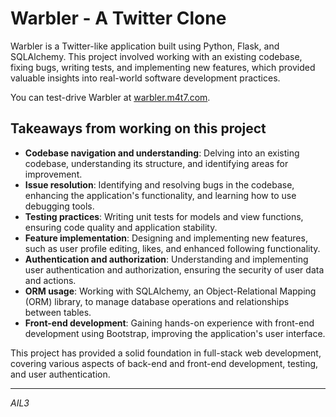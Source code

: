 # Warbler - A Twitter Clone

Warbler is a Twitter-like application built using Python, Flask, and SQLAlchemy. This project involved working with an existing codebase, fixing bugs, writing tests, and implementing new features, which provided valuable insights into real-world software development practices.

You can test-drive Warbler at [warbler.m4t7.com](https://warbler.m4t7.com).

## Takeaways from working on this project

- **Codebase navigation and understanding**: Delving into an existing codebase, understanding its structure, and identifying areas for improvement.
- **Issue resolution**: Identifying and resolving bugs in the codebase, enhancing the application's functionality, and learning how to use debugging tools.
- **Testing practices**: Writing unit tests for models and view functions, ensuring code quality and application stability.
- **Feature implementation**: Designing and implementing new features, such as user profile editing, likes, and enhanced following functionality.
- **Authentication and authorization**: Understanding and implementing user authentication and authorization, ensuring the security of user data and actions.
- **ORM usage**: Working with SQLAlchemy, an Object-Relational Mapping (ORM) library, to manage database operations and relationships between tables.
- **Front-end development**: Gaining hands-on experience with front-end development using Bootstrap, improving the application's user interface.

This project has provided a solid foundation in full-stack web development, covering various aspects of back-end and front-end development, testing, and user authentication.

---

*AIL3*
